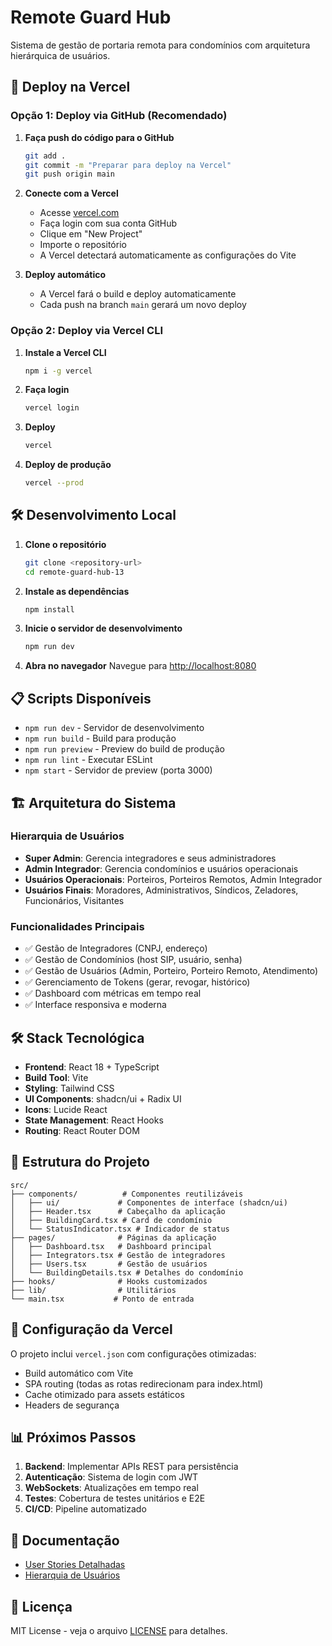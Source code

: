 # Remote Guard Hub

Sistema de gestão de portaria remota para condomínios com arquitetura hierárquica de usuários.

## 🚀 Deploy na Vercel

### Opção 1: Deploy via GitHub (Recomendado)

1. **Faça push do código para o GitHub**
   ```bash
   git add .
   git commit -m "Preparar para deploy na Vercel"
   git push origin main
   ```

2. **Conecte com a Vercel**
   - Acesse [vercel.com](https://vercel.com)
   - Faça login com sua conta GitHub
   - Clique em "New Project"
   - Importe o repositório
   - A Vercel detectará automaticamente as configurações do Vite

3. **Deploy automático**
   - A Vercel fará o build e deploy automaticamente
   - Cada push na branch `main` gerará um novo deploy

### Opção 2: Deploy via Vercel CLI

1. **Instale a Vercel CLI**
   ```bash
   npm i -g vercel
   ```

2. **Faça login**
   ```bash
   vercel login
   ```

3. **Deploy**
   ```bash
   vercel
   ```

4. **Deploy de produção**
   ```bash
   vercel --prod
   ```

## 🛠️ Desenvolvimento Local

1. **Clone o repositório**
   ```bash
   git clone <repository-url>
   cd remote-guard-hub-13
   ```

2. **Instale as dependências**
   ```bash
   npm install
   ```

3. **Inicie o servidor de desenvolvimento**
   ```bash
   npm run dev
   ```

4. **Abra no navegador**
   Navegue para [http://localhost:8080](http://localhost:8080)

## 📋 Scripts Disponíveis

- `npm run dev` - Servidor de desenvolvimento
- `npm run build` - Build para produção
- `npm run preview` - Preview do build de produção
- `npm run lint` - Executar ESLint
- `npm start` - Servidor de preview (porta 3000)

## 🏗️ Arquitetura do Sistema

### Hierarquia de Usuários
- **Super Admin**: Gerencia integradores e seus administradores
- **Admin Integrador**: Gerencia condomínios e usuários operacionais
- **Usuários Operacionais**: Porteiros, Porteiros Remotos, Admin Integrador
- **Usuários Finais**: Moradores, Administrativos, Síndicos, Zeladores, Funcionários, Visitantes

### Funcionalidades Principais
- ✅ Gestão de Integradores (CNPJ, endereço)
- ✅ Gestão de Condomínios (host SIP, usuário, senha)
- ✅ Gestão de Usuários (Admin, Porteiro, Porteiro Remoto, Atendimento)
- ✅ Gerenciamento de Tokens (gerar, revogar, histórico)
- ✅ Dashboard com métricas em tempo real
- ✅ Interface responsiva e moderna

## 🛠️ Stack Tecnológica

- **Frontend**: React 18 + TypeScript
- **Build Tool**: Vite
- **Styling**: Tailwind CSS
- **UI Components**: shadcn/ui + Radix UI
- **Icons**: Lucide React
- **State Management**: React Hooks
- **Routing**: React Router DOM

## 📁 Estrutura do Projeto

```
src/
├── components/          # Componentes reutilizáveis
│   ├── ui/             # Componentes de interface (shadcn/ui)
│   ├── Header.tsx      # Cabeçalho da aplicação
│   ├── BuildingCard.tsx # Card de condomínio
│   └── StatusIndicator.tsx # Indicador de status
├── pages/              # Páginas da aplicação
│   ├── Dashboard.tsx   # Dashboard principal
│   ├── Integrators.tsx # Gestão de integradores
│   ├── Users.tsx       # Gestão de usuários
│   └── BuildingDetails.tsx # Detalhes do condomínio
├── hooks/              # Hooks customizados
├── lib/                # Utilitários
└── main.tsx           # Ponto de entrada
```

## 🔧 Configuração da Vercel

O projeto inclui `vercel.json` com configurações otimizadas:
- Build automático com Vite
- SPA routing (todas as rotas redirecionam para index.html)
- Cache otimizado para assets estáticos
- Headers de segurança

## 📊 Próximos Passos

1. **Backend**: Implementar APIs REST para persistência
2. **Autenticação**: Sistema de login com JWT
3. **WebSockets**: Atualizações em tempo real
4. **Testes**: Cobertura de testes unitários e E2E
5. **CI/CD**: Pipeline automatizado

## 📝 Documentação

- [User Stories Detalhadas](./EPICOS_USER_STORIES.md)
- [Hierarquia de Usuários](./HIERARQUIA_USUARIOS.md)

## 📄 Licença

MIT License - veja o arquivo [LICENSE](LICENSE) para detalhes.